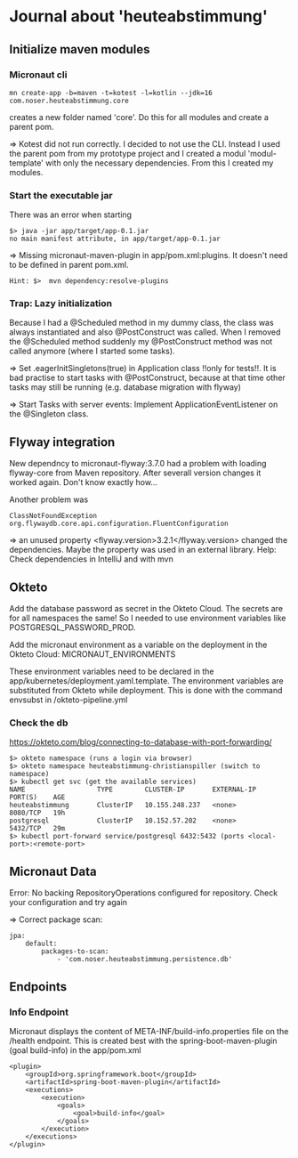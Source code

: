 # Journal about 'heuteabstimmung'

## Initialize maven modules

### Micronaut cli
    mn create-app -b=maven -t=kotest -l=kotlin --jdk=16 com.noser.heuteabstimmung.core
creates a new folder named 'core'. Do this for all modules and create a parent pom.

=> Kotest did not run correctly. I decided to not use the CLI. Instead I used the parent pom from my prototype project
and I created a modul 'modul-template' with only the necessary dependencies. From this I created my modules.

### Start the executable jar
There was an error when starting

    $> java -jar app/target/app-0.1.jar
    no main manifest attribute, in app/target/app-0.1.jar

=> Missing micronaut-maven-plugin in app/pom.xml:plugins. It doesn't need to be defined in parent pom.xml.

    Hint: $>  mvn dependency:resolve-plugins

### Trap: Lazy initialization
Because I had a @Scheduled method in my dummy class, the class was always instantiated and also @PostConstruct was 
called. When I removed the @Scheduled method suddenly my @PostConstruct method was not called anymore (where I started 
some tasks).

=> Set .eagerInitSingletons(true) in Application class !!only for tests!!. It is bad practise to start tasks with 
@PostConstruct, because at that time other tasks may still be running (e.g. database migration with flyway)

=> Start Tasks with server events: Implement ApplicationEventListener<ServerStartupEvent> on the @Singleton class.

## Flyway integration
New dependncy to micronaut-flyway:3.7.0 had a problem with loading flyway-core from Maven repository. After severall 
version changes it worked again. Don't know exactly how...

Another problem was

    ClassNotFoundException org.flywaydb.core.api.configuration.FluentConfiguration

=> an unused property <flyway.version>3.2.1</flyway.version> changed the dependencies. Maybe the property was used
in an external library.
Help: Check dependencies in IntelliJ and with mvn

## Okteto
Add the database password as secret in the Okteto Cloud. The secrets are for all namespaces the same! So I needed to
use environment variables like POSTGRESQL_PASSWORD_PROD.

Add the micronaut environment as a variable on the deployment in the Okteto Cloud: MICRONAUT_ENVIRONMENTS

These environment variables need to be declared in the app/kubernetes/deployment.yaml.template. The environment 
variables are substituted from Okteto while deployment. This is done with the command envsubst in /okteto-pipeline.yml

### Check the db
https://okteto.com/blog/connecting-to-database-with-port-forwarding/

    $> okteto namespace (runs a login via browser)
    $> okteto namespace heuteabstimmung-christianspiller (switch to namespace)
    $> kubectl get svc (get the available services)
    NAME                  TYPE        CLUSTER-IP       EXTERNAL-IP   PORT(S)    AGE
    heuteabstimmung       ClusterIP   10.155.248.237   <none>        8080/TCP   19h
    postgresql            ClusterIP   10.152.57.202    <none>        5432/TCP   29m
    $> kubectl port-forward service/postgresql 6432:5432 (ports <local-port>:<remote-port>

## Micronaut Data

Error: No backing RepositoryOperations configured for repository. Check your configuration and try again

=> Correct package scan:

    jpa:
        default:
            packages-to-scan:
                - 'com.noser.heuteabstimmung.persistence.db'

## Endpoints
### Info Endpoint
Micronaut displays the content of META-INF/build-info.properties file on the /health endpoint. This is created best with
the spring-boot-maven-plugin (goal build-info) in the app/pom.xml

    <plugin>
        <groupId>org.springframework.boot</groupId>
        <artifactId>spring-boot-maven-plugin</artifactId>
        <executions>
            <execution>
                <goals>
                    <goal>build-info</goal>
                </goals>
            </execution>
        </executions>
    </plugin>